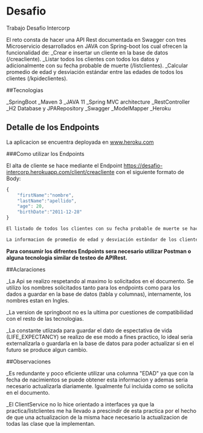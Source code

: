 # Desafio
Trabajo Desafio Intercorp


El reto consta de hacer una API Rest documentada en Swagger con tres Microservicio desarrollados en JAVA con Spring-boot los cual ofrecen la funcionalidad de:
_Crear e insertar un cliente en la base de datos (/creacliente).
_Listar todos los clientes con todos los datos y adicionalmente con su fecha probable de muerte (/listclientes).
_Calcular promedio de edad y desviación estándar entre las edades de todos los clientes (/kpideclientes).

##Tecnologias

_SpringBoot	
_Maven 3
_JAVA 11
_Spring MVC architecture
_RestController
_H2 Database y JPARepository 
_Swagger
_ModelMapper
_Heroku

## Detalle de los Endpoints

La aplicacion se encuentra deployada en www.heroku.com

###Como utilizar los Endpoints

El alta de cliente se hace mediante el Endpoint https://desafio-intercorp.herokuapp.com/client/creacliente con el siguiente formato de Body:
```js
{
    "firstName":"nombre",
    "lastName":"apellido",
    "age": 20,
    "birthDate":"2011-12-28"
}
```
```sh
El listado de todos los clientes con su fecha probable de muerte se hace mediante el Endpoint https://desafio-intercorp.herokuapp.com/client/listclientes.
```
```sh
La informacion de promedio de edad y desviación estándar de los clientes se obtiene mediante el Endpoint https://desafio-intercorp.herokuapp.com/client/kpideclientes.
```
**Para consumir los difrentes Endpoints sera necesario utilizar Postman o alguna tecnologia similar de testeo de APIRest.**

##Aclaraciones

_La Api se realizo respetando al maximo lo solicitados en el documento. Se utilizo los nombres solicitados tanto para los endpoints como para los dados a guardar en la base de datos (tabla y columnas), internamente, los nombres estan en Ingles.

_La version de springboot no es la ultima por cuestiones de compatibilidad con el resto de las tecnologias.

_La constante utlizada para guardar el dato de espectativa de vida (LIFE_EXPECTANCY) se realizo de ese modo a fines practico, lo ideal seria externalizarla o guardarla 
en la base de datos para poder actualizar si en el futuro se produce algun cambio.

##Observaciones

_Es redundante y poco eficiente utilizar una columna "EDAD" ya que con la fecha de nacimientos se puede obtener esta informacion y ademas seria necesario actualizarla diariamente. Igualmente fui incluida como se solicita en el documento.

_El ClientService no lo hice orientado a interfaces ya que la practica/listclientes me ha llevado a prescindir de esta practica por el hecho de que una actualizacion de la misma hace necesario la actualizacion de todas las clase que la implementan.

